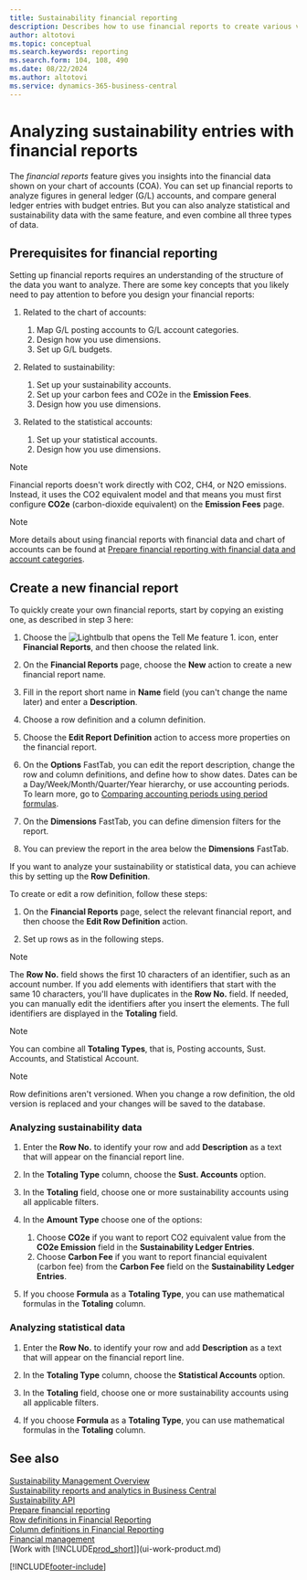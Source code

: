 ```yaml
---
title: Sustainability financial reporting
description: Describes how to use financial reports to create various views and reports for analyzing sustainability performance data.
author: altotovi
ms.topic: conceptual
ms.search.keywords: reporting
ms.search.form: 104, 108, 490
ms.date: 08/22/2024
ms.author: altotovi
ms.service: dynamics-365-business-central
---
```


<!-- note from editor: Line 69 says "Set up rows as in the following steps." It isn't clear what the following steps are. Are they the steps that begin in line 82? If so, maybe say "Set up rows as in the steps below in Analyzing sustainability data." -->

# Analyzing sustainability entries with financial reports 

The *financial reports* feature gives you insights into the financial data shown on your chart of accounts (COA). You can set up financial reports to analyze figures in general ledger (G/L) accounts, and compare general ledger entries with budget entries. But you can also analyze statistical and sustainability data with the same feature, and even combine all three types of data.  

## Prerequisites for financial reporting  

Setting up financial reports requires an understanding of the structure of the data you want to analyze. There are some key concepts that you likely need to pay attention to before you design your financial reports: 

1. Related to the chart of accounts: 
   1. Map G/L posting accounts to G/L account categories. 
   2. Design how you use dimensions.
   3. Set up G/L budgets.  

2. Related to sustainability:   
   1. Set up your sustainability accounts. 
   2. Set up your carbon fees and CO2e in the **Emission Fees**.
   3. Design how you use dimensions.  

3. Related to the statistical accounts: 
   1. Set up your statistical accounts. 
   2. Design how you use dimensions.  

> [!NOTE]
> Financial reports doesn't work directly with CO2, CH4, or N2O emissions. Instead, it uses the CO2 equivalent model and that means you must first configure **CO2e** (carbon-dioxide equivalent) on the **Emission Fees** page.  

> [!NOTE]
> More details about using financial reports with financial data and chart of accounts can be found at [Prepare financial reporting with financial data and account categories](bi-how-work-account-schedule.md).   

## Create a new financial report  

To quickly create your own financial reports, start by copying an existing one, as described in step 3 here: 

1. Choose the ![Lightbulb that opens the Tell Me feature 1.](media/ui-search/search_small.png "Tell me what you want to do") icon, enter **Financial Reports**, and then choose the related link.  

2. On the **Financial Reports** page, choose the **New** action to create a new financial report name.  

3. Fill in the report short name in **Name** field (you can't change the name later) and enter a **Description**.  

4. Choose a row definition and a column definition.   

5. Choose the **Edit Report Definition** action to access more properties on the financial report.  

6. On the **Options** FastTab, you can edit the report description, change the row and column definitions, and define how to show dates. Dates can be a Day/Week/Month/Quarter/Year hierarchy, or use accounting periods. To learn more, go to [Comparing accounting periods using period formulas](bi-column-definitions.md#comparing-accounting-periods-using-period-formulas). 

7. On the **Dimensions** FastTab, you can define dimension filters for the report.  

8. You can preview the report in the area below the **Dimensions** FastTab.   

If you want to analyze your sustainability or statistical data, you can achieve this by setting up the **Row Definition**.  

To create or edit a row definition, follow these steps:

1. On the **Financial Reports** page, select the relevant financial report, and then choose the **Edit Row Definition** action. 

2. Set up rows as in the following steps.  

> [!NOTE]
> The **Row No.** field shows the first 10 characters of an identifier, such as an account number. If you add elements with identifiers that start with the same 10 characters, you'll have duplicates in the **Row No.** field. If needed, you can manually edit the identifiers after you insert the elements. The full identifiers are displayed in the **Totaling** field.

> [!NOTE]
> You can combine all **Totaling Types**, that is, Posting accounts, Sust. Accounts, and Statistical Account.

> [!NOTE]
> Row definitions aren't versioned. When you change a row definition, the old version is replaced and your changes will be saved to the database. 

### Analyzing sustainability data  

1. Enter the **Row No.** to identify your row and add **Description** as a text that will appear on the financial report line. 

2. In the **Totaling Type** column, choose the **Sust. Accounts** option.   

3. In the **Totaling** field, choose one or more sustainability accounts using all applicable filters. 

4. In the **Amount Type** choose one of the options:   
   1. Choose **CO2e** if you want to report CO2 equivalent value from the **CO2e Emission** field in the **Sustainability Ledger Entries**. 
   2. Choose **Carbon Fee** if you want to report financial equivalent (carbon fee) from the **Carbon Fee** field on the **Sustainability Ledger Entries**. 

5. If you choose **Formula** as a **Totaling Type**, you can use mathematical formulas in the **Totaling** column.  

### Analyzing statistical data

1. Enter the **Row No.** to identify your row and add **Description** as a text that will appear on the financial report line. 

2. In the **Totaling Type** column, choose the **Statistical Accounts** option.   

3. In the **Totaling** field, choose one or more sustainability accounts using all applicable filters. 

4. If you choose **Formula** as a **Totaling Type**, you can use mathematical formulas in the **Totaling** column.  

## See also

[Sustainability Management Overview](finance-manage-sustainability.md)    
[Sustainability reports and analytics in Business Central](sustainability-reports.md)   
[Sustainability API](/dynamics365/business-central/dev-itpro/api-sustainability/sustainability-api?toc=/dynamics365/business-central/toc.json)    
[Prepare financial reporting](bi-how-work-account-schedule.md)    
[Row definitions in Financial Reporting](bi-row-definitions.md)    
[Column definitions in Financial Reporting](bi-column-definitions.md)    
[Financial management](finance.md)    
[Work with [!INCLUDE[prod_short](includes/prod_short.md)]](ui-work-product.md)    

[!INCLUDE[footer-include](includes/footer-banner.md)]
